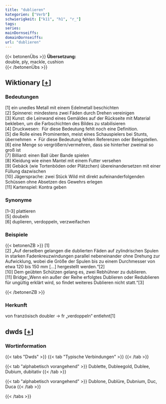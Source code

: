 ```yaml
---
title: "dublieren"
kategorien: ["Verb"]
schwierigkeit: ["k11", "h1", "r_"]
tags:
series:
mainDornseiffs:
domainDornseiffs:
url: "dublieren"
---
```


{{< betonenÜbs >}}
**Übersetzung:**  
double, ply, mackle, cushion  
{{< /betonenÜbs >}}

## Wiktionary [[+](https://de.wiktionary.org/wiki/dublieren)]

### Bedeutungen
[1] ein unedles Metall mit einem Edelmetall beschichten  
[2] Spinnerei: mindestens zwei Fäden durch Drehen vereinigen  
[3] Kunst: die Leinwand eines Gemäldes auf der Rückseite mit Material bekleben, um die Farbschichten des Bildes zu stabilisieren  
[4] Druckwesen:  Für diese Bedeutung fehlt noch eine Definition.  
[5] die Rolle eines Prominenten, meist eines Schauspielers bei Stunts, übernehmen  •  Für diese Bedeutung fehlen Referenzen oder Belegstellen.  
[6] eine Menge so vergrößern/vermehren, dass sie hinterher zweimal so groß ist  
[7] Billiard: einen Ball über Bande spielen  
[8] Kleidung wie einen Mantel mit einem Futter versehen  
[9] Gebäck (wie Tortenböden oder Plätzchen) übereinandersetzen mit einer Füllung dazwischen  
[10] Jägersprache: zwei Stück Wild mit direkt aufeinanderfolgenden Schüssen ohne Absetzen des Gewehrs erlegen  
[11] Kartenspiel: Kontra geben  

### Synonyme
[1–3] plattieren  
[5] doubeln  
[6] duplieren, verdoppeln, verzweifachen  

### Beispiele
{{< betonenZB >}}
[1]  
[2] „Auf derselben gelangen die dublierten Fäden auf zylindrischen Spulen in starken Fadenkreuzwindungen parallel nebeneinander ohne Drehung zur Aufwicklung, wobei die Größe der Spulen bis zu einem Durchmesser von etwa 120 bis 150 mm […] hergestellt werden.“[2]  
[10] Dem geübten Schützen gelang es, zwei Rebhühner zu dublieren.  
[11] Bridge:„Wenn ein außer der Reihe erfolgtes Dublieren oder Redublieren für ungültig erklärt wird, so findet weiteres Dublieren nicht statt.“[3]  

{{< /betonenZB >}}
### Herkunft
von französisch doubler → fr „verdoppeln“ entlehnt[1]  



## dwds [[+](https://www.dwds.de/wb/dublieren)]

### Wortinformation
{{< tabs "Dwds" >}}
{{< tab "Typische Verbindungen" >}}
{{< /tab >}}

{{< tab "alphabetisch vorangehend" >}}
Dublette, Dubleegold, Dublee, Dubium, dubitativ
{{< /tab >}}

{{< tab "alphabetisch vorangehend" >}}
Dublone, Dublüre, Dubnium, Duc, Duca
{{< /tab >}}

{{< /tabs >}}

